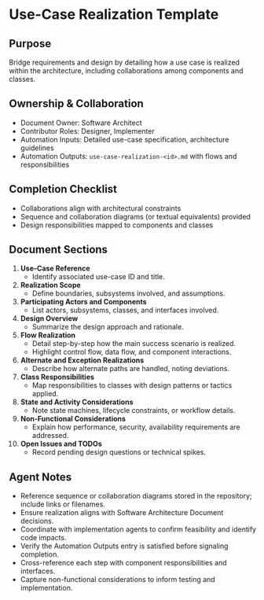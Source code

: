 # Use-Case Realization Template

## Purpose
Bridge requirements and design by detailing how a use case is realized within the architecture, including collaborations among components and classes.

## Ownership & Collaboration
- Document Owner: Software Architect
- Contributor Roles: Designer, Implementer
- Automation Inputs: Detailed use-case specification, architecture guidelines
- Automation Outputs: `use-case-realization-<id>.md` with flows and responsibilities

## Completion Checklist
- Collaborations align with architectural constraints
- Sequence and collaboration diagrams (or textual equivalents) provided
- Design responsibilities mapped to components and classes

## Document Sections
1. **Use-Case Reference**
   - Identify associated use-case ID and title.
2. **Realization Scope**
   - Define boundaries, subsystems involved, and assumptions.
3. **Participating Actors and Components**
   - List actors, subsystems, classes, and interfaces involved.
4. **Design Overview**
   - Summarize the design approach and rationale.
5. **Flow Realization**
   - Detail step-by-step how the main success scenario is realized.
   - Highlight control flow, data flow, and component interactions.
6. **Alternate and Exception Realizations**
   - Describe how alternate paths are handled, noting deviations.
7. **Class Responsibilities**
   - Map responsibilities to classes with design patterns or tactics applied.
8. **State and Activity Considerations**
   - Note state machines, lifecycle constraints, or workflow details.
9. **Non-Functional Considerations**
   - Explain how performance, security, availability requirements are addressed.
10. **Open Issues and TODOs**
    - Record pending design questions or technical spikes.

## Agent Notes
- Reference sequence or collaboration diagrams stored in the repository; include links or filenames.
- Ensure realization aligns with Software Architecture Document decisions.
- Coordinate with implementation agents to confirm feasibility and identify code impacts.
- Verify the Automation Outputs entry is satisfied before signaling completion.
- Cross-reference each step with component responsibilities and interfaces.
- Capture non-functional considerations to inform testing and implementation.
